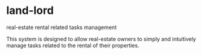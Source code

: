# land-lord
real-estate rental related tasks management

This system is designed to allow real-estate owners to simply and intuitively manage tasks related to the rental of their properties.

